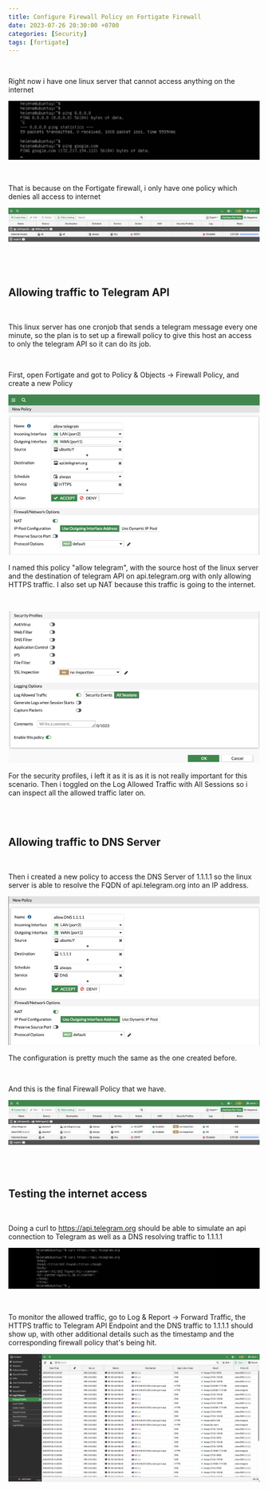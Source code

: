 ```yaml
---
title: Configure Firewall Policy on Fortigate Firewall
date: 2023-07-26 20:30:00 +0700
categories: [Security]
tags: [fortigate]
---
```


<br>

Right now i have one linux server that cannot access anything on the internet

![01](/static/2023-07-26-fortigate-firewall/01.png)

<br>

That is because on the Fortigate firewall, i only have one policy which denies all access to internet

![02](/static/2023-07-26-fortigate-firewall/02.png)

<br>

<br>


## Allowing traffic to Telegram API

<br>

This linux server has one cronjob that sends a telegram message every one minute, so the plan is to set up a firewall policy to give this host an access to only the telegram API so it can do its job.

<br>

First, open Fortigate and got to Policy & Objects -> Firewall Policy, and create a new Policy

![03](/static/2023-07-26-fortigate-firewall/03.png)

I named this policy "allow telegram", with the source host of the linux server and the destination of telegram API on api.telegram.org with only allowing HTTPS traffic.
I also set up NAT because this traffic is going to the internet.

<br>

![04](/static/2023-07-26-fortigate-firewall/04.png)

For the security profiles, i left it as it is as it is not really important for this scenario.
Then i toggled on the Log Allowed Traffic with All Sessions so i can inspect all the allowed traffic later on.

<br>

<br>


## Allowing traffic to DNS Server

<br>

Then i created a new policy to access the DNS Server of 1.1.1.1 so the linux server is able to resolve the FQDN of api.telegram.org into an IP address.

![05](/static/2023-07-26-fortigate-firewall/05.png)

The configuration is pretty much the same as the one created before.

<br>

And this is the final Firewall Policy that we have.

![06](/static/2023-07-26-fortigate-firewall/06.png)


<br>

<br>

## Testing the internet access

<br>

Doing a curl to https://api.telegram.org should be able to simulate an api connection to Telegram as well as a DNS resolving traffic to 1.1.1.1

![07](/static/2023-07-26-fortigate-firewall/07.png)

<br>

To monitor the allowed traffic, go to Log & Report -> Forward Traffic, the HTTPS traffic to Telegram API Endpoint and the DNS traffic to 1.1.1.1 should show up, with other additional details such as the timestamp and the corresponding firewall policy that's being hit.

![08](/static/2023-07-26-fortigate-firewall/08.png)

